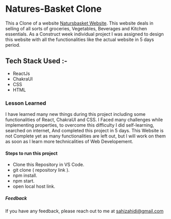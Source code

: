 # Natures-Basket Clone

This a Clone of a website [Natursbasket Website](https://www.naturesbasket.co.in/). This website deals in selling of all sorts of groceries, Vegetables, Beverages and Kitchen essentials. As a Construct week individual project I was assigned to design this website with all the functionalities like the actual website in 5 days period.

 ## Tech Stack Used :-

 - ReactJs
 - ChakraUI
 - CSS
 - HTML

 ### Lesson Learned

I have learned many new things during this project including some functionalities of React, ChakraUI and CSS. I Faced many challenges while implementing properties, to overcome this difficulty I did self-learning, searched on internet, And completed this project in 5 days. This Website is not Complete yet as many functionalities are left out, but I will work on them as soon as I learn more technicalities of Web Developement.

#### Steps to run this project

- Clone this Repository in VS Code.
- git clone ( repository link ).
- npm install.
- npm start.
- open local host link.



##### Feedback

If you have any feedback, please reach out to me at sahizahidi@gmail.com 

